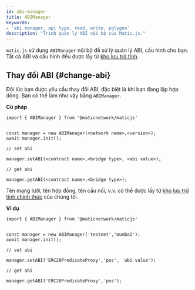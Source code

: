```yaml
---
id: abi-manager
title: ABIManager
keywords:
- 'abi manager, api type, read, write, polygon'
description: "Trình quản lý ABI nội bộ của Matic.js."
---
```


`matic.js` sử dụng `ABIManager` nội bộ để xử lý quản lý ABI, cấu hình cho bạn. Tất cả ABI và cấu hình đều được lấy từ [kho lưu trữ tĩnh](https://github.com/maticnetwork/static).

## Thay đổi ABI {#change-abi}

Đôi lúc bạn được yêu cầu thay đổi ABI, đặc biệt là khi bạn đang lập hợp đồng. Bạn có thể làm như vậy bằng `ABIManager`.

**Cú pháp**

```
import { ABIManager } from '@maticnetwork/maticjs'


const manager = new ABIManager(<network name>,<version>);
await manager.init();

// set abi

manager.setABI(<contract name>,<bridge type>, <abi value>);

// get abi

manager.getABI(<contract name>,<bridge type>);
```

Tên mạng lưới, tên hợp đồng, tên cầu nối, v.v. có thể được lấy từ [kho lưu trữ tĩnh chính thức](https://github.com/maticnetwork/static/tree/master/network) của chúng tôi.

**Ví dụ**

```
import { ABIManager } from '@maticnetwork/maticjs'


const manager = new ABIManager('testnet','mumbai');
await manager.init();

// set abi

manager.setABI('ERC20PredicateProxy','pos', 'abi value');

// get abi

manager.getABI('ERC20PredicateProxy','pos');
```




